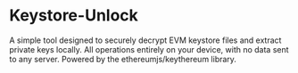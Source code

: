 # Keystore-Unlock
A simple tool designed to securely decrypt EVM keystore files and extract private keys locally. All operations entirely on your device, with no data sent to any server. Powered by the ethereumjs/keythereum library.
